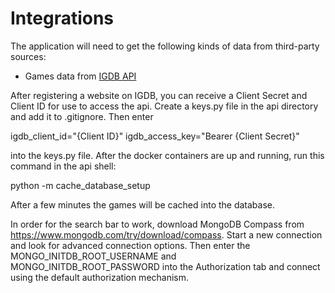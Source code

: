 # Integrations

The application will need to get the following kinds of data from third-party sources:

- Games data from [IGDB API](https://www.igdb.com/api)

After registering a website on IGDB, you can receive a Client Secret and Client ID for use to access the api. Create a keys.py file in the api directory and add it to .gitignore. Then enter

igdb_client_id="{Client ID}"
igdb_access_key="Bearer {Client Secret}"

into the keys.py file. After the docker containers are up and running, run this command in the api shell:

python -m cache_database_setup

After a few minutes the games will be cached into the database.

In order for the search bar to work, download MongoDB Compass from https://www.mongodb.com/try/download/compass. Start a new connection and look for advanced connection options. Then enter the MONGO_INITDB_ROOT_USERNAME and MONGO_INITDB_ROOT_PASSWORD into the Authorization tab and connect using the default authorization mechanism.
